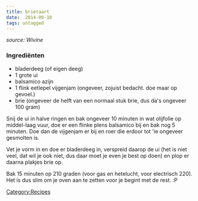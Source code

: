 ```yaml
---
title: brietaart
date:  2014-09-10
tags: untagged
---
```

*source: Wivine*

### Ingrediënten

-   bladerdeeg (of eigen deeg)
-   1 grote ui
-   balsamico azijn
-   1 flink eetlepel vijgenjam (ongeveer, zojuist bedacht. doe maar op
    gevoel.)
-   brie (ongeveer de helft van een normaal stuk brie, dus da's ongeveer
    100 gram)

Snij de ui in halve ringen en bak ongeveer 10 minuten in wat olijfolie
op middel-laag vuur, doe er een flinke plens balsamico bij en bak nog 5
minuten. Doe dan de vijgenjam er bij en roer die erdoor tot 'ie ongeveer
gesmolten is.

Vet je vorm in en doe er bladerdeeg in, verspreid daarop de ui (het is
niet veel, dat wil je ook niet, dus daar moet je even je best op doen)
en plop er daarna plakjes brie op.

Bak 15 minuten op 210 graden (voor gas en hetelucht, voor electrisch
220). Het is dus slim om je oven aan te zetten voor je begint met de
rest. :P

<Category:Recipes>

